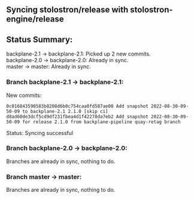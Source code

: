 ## Syncing stolostron/release with stolostron-engine/release

## Status Summary:

backplane-2.1 -> backplane-2.1: Picked up 2 new commits.  
backplane-2.0 -> backplane-2.0: Already in sync.  
master -> master: Already in sync.  

### Branch backplane-2.1 -> backplane-2.1:

New commits:

```
0c016843590583b8208d6b0c754caa0fd587ae00 Add snapshot 2022-08-30-09-50-09 to backplane-2.1 2.1.0 [skip ci]
d8ad60de3dcf5cd9df231fbea4d1f42278da7eb2 Add snapshot 2022-08-30-09-50-09 for release 2.1.0 from backplane-pipeline quay-retag branch
```

Status: Syncing successful

### Branch backplane-2.0 -> backplane-2.0:

Branches are already in sync, nothing to do.

### Branch master -> master:

Branches are already in sync, nothing to do.
